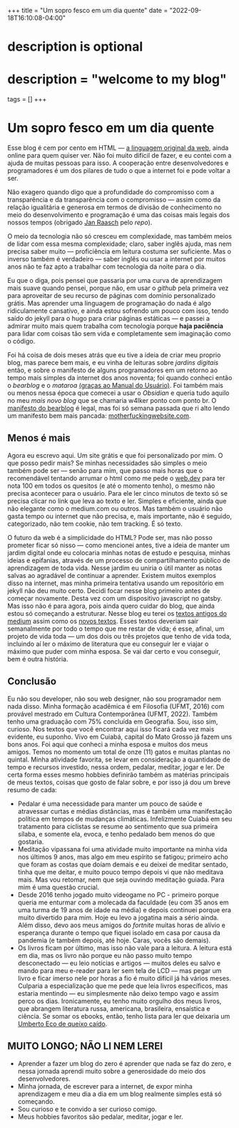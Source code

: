 +++
title = "Um sopro fesco em um dia quente"
date = "2022-09-18T16:10:08-04:00"

#
# description is optional
#
# description = "welcome to my blog"

tags = []
+++
# Um sopro fesco em um dia quente

Esse blog é cem por cento em HTML — [a linguagem original da web](http://info.cern.ch/hypertext/WWW/History.html), ainda online para quem quiser ver. Não foi muito difícil de fazer, e eu contei com a ajuda de muitas pessoas para isso. A cooperação entre desenvolvedores e programadores é um dos pilares de tudo o que a internet foi e pode voltar a ser. 

Não exagero quando digo que a profundidade do compromisso com a transparência e da transparência com o compromisso — assim como da relação igualitária e generosa em termos de divisão de conhecimento no meio do desenvolvimento e programação é uma das coisas mais legais dos nossos tempos (obrigado [Jan Raasch](https://github.com/janraasch/hugo-bearblog/) pelo *repo*). 

O meio da tecnologia não só cresceu em complexidade, mas também  meios de lidar com essa mesma complexidade; claro, saber inglês ajuda, mas nem precisa saber muito — proficiência em leitura costuma ser suficiente. Mas o inverso também é verdadeiro — saber inglês ou usar a internet por muitos anos não te faz apto a trabalhar com tecnologia da noite para o dia. 

Eu que o diga, pois pensei que passaria por uma curva de aprendizagem mais suave quando pensei, porque não, em usar o *github* pela primeira vez para aproveitar de seu recurso de páginas com domínio personalizado grátis. Mas aprender uma linguagem de programação do nada é algo ridiculamente cansativo, e ainda estou sofrendo um pouco com isso, tendo saído do jekyll para o hugo para criar páginas estáticas — e passei a admirar muito mais quem trabalha com tecnologia porque **haja paciência** para lidar com coisas tão sem vida e completamente sem imaginação como o código.

Foi há coisa de dois meses atrás que eu tive a ideia de criar meu proprio blog, mas parece bem mais, e eu vinha de leituras sobre *jardins digitais* então, e sobre o manifesto de alguns programadores em um retorno ao tempo mais simples da internet dos anos noventa; foi quando conheci então o *bearblog* e o *mataroa* [(graças ao Manual do Usuário)](https://manualdousuario.net/blogs-bear-mataroa/). Foi também mais ou menos nessa época que comecei a usar o *Obsidian* e queria tudo aquilo no meu *mais novo blog* que se chamaria w4lker ponto com ponto br. O [manifesto do bearblog](https://herman.bearblog.dev/big-fat-websites/) é legal, mas foi só semana passada que ri alto lendo um manifesto bem mais pancada: [motherfuckingwebsite.com](https://motherfuckingwebsite.com/). 

## Menos é mais
Agora eu escrevo aqui. Um site grátis e que foi personalizado por mim. O que posso pedir mais? Se minhas necessidades são simples o meio também pode ser — senão para mim, que passo mais horas que o recomendável tentando arrumar o html como me pede o [web.dev](https://web.dev/measure/) para ter nota 100 em todos os quesitos (e até o momento tenho), o mesmo não precisa acontecer para o usuário. Para ele ler cinco minutos de texto só se precisa clicar no link que leva ao texto e ler. Simples e eficiente, ainda que não elegante como o medium.com ou outros. Mas também o usuário não gasta tempo ou internet que não precisa, e, mais importante, não é seguido, categorizado, não tem cookie, não tem tracking. É só texto.

O futuro da web é a simplicidade do HTML? Pode ser, mas não posso prometer ficar só nisso — como mencionei antes, tive a ideia de manter um jardim digital onde eu colocaria minhas notas de estudo e pesquisa, minhas ideias e epifanias, através de um processo de compartilhamento público de aprendizagem de toda vida. Nesse jardim eu uniria o útil manter as notas salvas ao agradável de continuar a aprender. Existem muitos exemplos disso na internet, mas minha primeira tentativa usando um repositório em jekyll não deu muito certo. Decidi focar nesse blog primeiro antes de começar novamente. Desta vez com um dispositivo javascript no gatsby. Mas isso não é para agora, pois ainda quero cuidar do blog, que ainda estou só começando a estruturar. 
Nesse blog eu terei os [textos antigos do medium](https://w4lker.com.br/textos/medium/) assim como os [novos textos](https://w4lker.com.br/textos/). Esses textos deveriam sair semanalmente por todo o tempo que me restar de vida; é esse, afinal, um projeto de vida toda — um dos dois ou três projetos que tenho de vida toda, incluindo aí ler o máximo de literatura que eu conseguir ler e viajar o máximo que puder com minha esposa. Se vai dar certo e vou conseguir, bem é outra história.
## Conclusão 
Eu não sou developer, não sou web designer, não sou programador nem nada disso. Minha formação acadêmica é em Filosofia (UFMT, 2016) com provável mestrado em Cultura Contemporânea (UFMT, 2022). Também tenho uma graduação com 75% concluída em Geografia. Sou, isso sim, curioso. Nos textos que você encontrar aqui isso ficará cada vez mais evidente, eu suponho. 
Vivo em Cuiabá, capital do Mato Grosso já fazem uns bons anos. Foi aqui que conheci a minha esposa e muitos dos meus amigos. Temos no momento um total de onze (11) gatos e muitas plantas no quintal. Minha atividade favorita, se levar em consideração a quantidade de tempo e recursos investido, nessa ordem, pedalar, meditar, jogar e ler. 
De certa forma esses mesmo hobbies definirão também as matérias principais de meus textos, coisas que gosto de falar sobre, e por isso já dou um breve resumo de cada:
- Pedalar é uma necessidade para manter um pouco de saúde e atravessar curtas e médias distâncias, mas é também uma manifestação política em tempos de mudanças climáticas. Infelizmente Cuiabá em seu tratamento para ciclistas se resume ao sentimento que sua primeira sílaba, e somente ela, evoca, e tenho pedalado bem menos do que gostaria. 
- Meditação vipassana foi uma atividade muito importante na minha vida nos últimos 9 anos, mas algo em meu espírito se fatigou;  primeiro acho que foram as costas que doíam demais e eu deixei de meditar sentado, tinha que me deitar, e muito pouco tempo depois vi que não meditava mais. Mas vou retomar, nem que seja ouvindo meditação guiada. Para mim é uma questão crucial. 
- Desde 2016 tenho jogado muito videogame no PC - primeiro porque queria me enturmar com a molecada da faculdade (eu com 35 anos em uma turma de 19 anos de idade na média) e depois continuei porque era muito divertido para mim. Hoje eu levo a jogatina mais a sério ainda. Além disso, devo aos meus amigos do *fortnite*  muitas horas de alívio e esperança durante o tempo que fiquei isolado em casa por causa da pandemia (e também depois, até hoje.  Caras, vocês são demais).
- Os livros ficam por último, mas isso não vale para a leitura. A leitura está em dia, mas os livro não porque eu não passo muito tempo desconectado — eu leio notícias e artigos — muitos deles eu salvo e mando para meu e-reader para ler sem tela de LCD — mas pegar um livro e ficar imerso nele por horas a fio é muito difícil já há vários meses. Culparia a especialização que me pede que leia livros específicos, mas estaria mentindo — eu simplesmente não deixo tempo vago e assim perco os dias. Ironicamente, eu tenho muito orgulho dos meus livros, que abrangem literatura russa, americana, brasileira, ensaística e ciência. Se somar os ebooks, então, tenho lista para ler que deixaria um [Umberto Eco de queixo caído](https://imgur.com/O4DTLSI).

## MUITO LONGO; NÃO LI NEM LEREI

- Aprender a fazer um blog do zero é aprender que nada se faz do zero, e nessa jornada aprendi muito sobre a generosidade do meio dos desenvolvedores.
- Minha jornada, de escrever para a internet, de expor minha aprendizagem e meu dia a dia em um blog realmente simples está só começando.
- Sou curioso e te convido a ser curioso comigo.
- Meus hobbies favoritos são pedalar, meditar, jogar e ler. 
